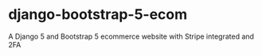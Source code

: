 # django-bootstrap-5-ecom
A Django 5 and Bootstrap 5 ecommerce website with Stripe integrated and 2FA
